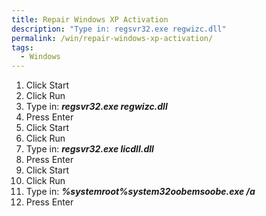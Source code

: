 ```yaml
---
title: Repair Windows XP Activation
description: "Type in: regsvr32.exe regwizc.dll"
permalink: /win/repair-windows-xp-activation/
tags:
  - Windows
---
```

  1. Click Start
  2. Click Run
  3. Type in: **_regsvr32.exe regwizc.dll_**
  4. Press Enter
  5. Click Start
  6. Click Run
  7. Type in: **_regsvr32.exe licdll.dll_**
  8. Press Enter
  9. Click Start
 10. Click Run
 11. Type in: **_%systemroot%system32oobemsoobe.exe /a_**
 12. Press Enter
